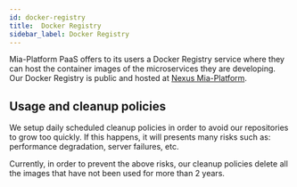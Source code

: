 ```yaml
---
id: docker-registry
title:  Docker Registry
sidebar_label: Docker Registry
---
```

Mia-Platform PaaS offers to its users a Docker Registry service where they can host the container images of the microservices they are developing.  
Our Docker Registry is public and hosted at [Nexus Mia-Platform](https://nexus.mia-platform.eu).

## Usage and cleanup policies

We setup daily scheduled cleanup policies in order to avoid our repositories to grow too quickly. If this happens, it will presents many risks such as: performance degradation, server failures, etc.  

Currently, in order to prevent the above risks, our cleanup policies delete all the images that have not been used for more than 2 years.  

